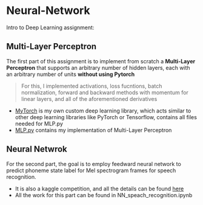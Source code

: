 # Neural-Network


Intro to Deep Learning assignment:

## Multi-Layer Perceptron

The first part of this assignment is to implement from scratch a **Multi-Layer Perceptron** that supports an arbitrary number of hidden layers, each with an arbitrary number of units **without using Pytorch**

> For this, I implemented activations, loss fucntions, batch normalization, forward and backward methods with momentum for linear layers, and all of the aforementioned derivatives

*  [MyTorch](https://github.com/yijing-sie/Neural-Network/tree/main/mytorch) is my own custom deep learning library, which acts similar to other deep learning libraries like PyTorch or Tensorflow, contains all files needed for MLP.py
*  [MLP.py](MLP.py) contains my implementation of Multi-Layer Perceptron

## Neural Netwrok

For the second part, the goal is to employ feedward neural network to predict phoneme state label for Mel spectrogram frames for speech recognition.

* It is also a kaggle competition, and all the details can be found [here](https://www.kaggle.com/competitions/idl-fall2021-hw1p2/overview)
* All the work for this part can be found in NN_speach_recognition.ipynb



